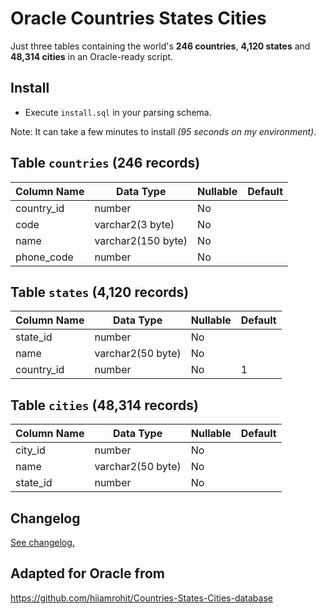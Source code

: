# Oracle Countries States Cities
Just three tables containing the world's **246 countries**, **4,120 states** and **48,314 cities** in an Oracle-ready script.

## Install
- Execute `install.sql` in your parsing schema.

Note: It can take a few minutes to install *(95 seconds on my environment)*.

## Table `countries` (246 records)
Column Name | Data Type | Nullable | Default
--- | --- | --- | ---
country_id | number | No |
code | varchar2(3 byte) | No |
name | varchar2(150 byte) | No |
phone_code | number | No |

## Table `states` (4,120 records)
Column Name | Data Type | Nullable | Default
--- | --- | --- | ---
state_id | number | No |
name | varchar2(50 byte) | No |
country_id | number | No | 1

## Table `cities` (48,314 records)
Column Name | Data Type | Nullable | Default
--- | --- | --- | ---
city_id | number | No |
name | varchar2(50 byte) | No |
state_id | number | No |

## Changelog
[See changelog.](changelog.md)

## Adapted for Oracle from
https://github.com/hiiamrohit/Countries-States-Cities-database
